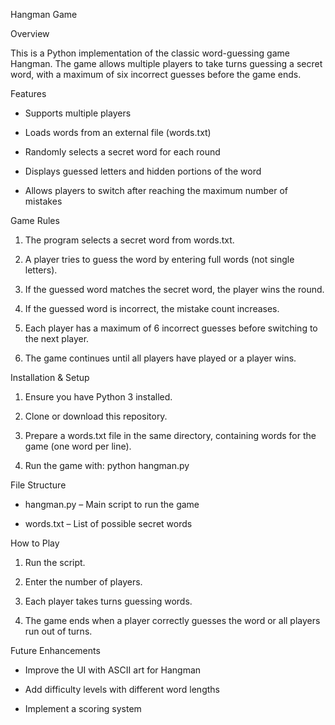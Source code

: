  Hangman Game

Overview

   This is a Python implementation of the classic word-guessing game Hangman. The game allows multiple players to take turns guessing a secret word, with a maximum of six incorrect guesses before the game ends.

Features

  * Supports multiple players

  * Loads words from an external file (words.txt)

  * Randomly selects a secret word for each round

  * Displays guessed letters and hidden portions of the word

  * Allows players to switch after reaching the maximum number of mistakes

Game Rules

  1. The program selects a secret word from words.txt.

  2. A player tries to guess the word by entering full words (not single letters).

  3. If the guessed word matches the secret word, the player wins the round.

  4. If the guessed word is incorrect, the mistake count increases.

  5. Each player has a maximum of 6 incorrect guesses before switching to the next player.

  6. The game continues until all players have played or a player wins.

Installation & Setup

  1. Ensure you have Python 3 installed.

  2. Clone or download this repository.

  3. Prepare a words.txt file in the same directory, containing words for the game (one word per line).

  4. Run the game with:
     python hangman.py
     
File Structure

  * hangman.py – Main script to run the game

  * words.txt – List of possible secret words

How to Play

  1. Run the script.

  2. Enter the number of players.

  3. Each player takes turns guessing words.

  4. The game ends when a player correctly guesses the word or all players run out of turns.

Future Enhancements

  * Improve the UI with ASCII art for Hangman

  * Add difficulty levels with different word lengths

  * Implement a scoring system
